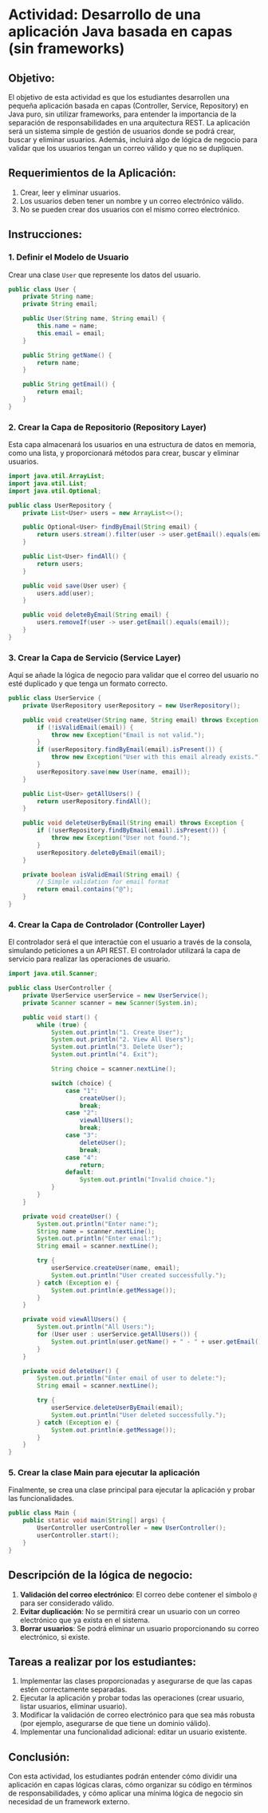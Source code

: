 
# Actividad: Desarrollo de una aplicación Java basada en capas (sin frameworks)

## Objetivo:
El objetivo de esta actividad es que los estudiantes desarrollen una pequeña aplicación basada en capas (Controller, Service, Repository) en Java puro, sin utilizar frameworks, para entender la importancia de la separación de responsabilidades en una arquitectura REST. La aplicación será un sistema simple de gestión de usuarios donde se podrá crear, buscar y eliminar usuarios. Además, incluirá algo de lógica de negocio para validar que los usuarios tengan un correo válido y que no se dupliquen.

## Requerimientos de la Aplicación:
1. Crear, leer y eliminar usuarios.
2. Los usuarios deben tener un nombre y un correo electrónico válido.
3. No se pueden crear dos usuarios con el mismo correo electrónico.

## Instrucciones:

### 1. Definir el Modelo de Usuario
Crear una clase `User` que represente los datos del usuario.

```java
public class User {
    private String name;
    private String email;

    public User(String name, String email) {
        this.name = name;
        this.email = email;
    }

    public String getName() {
        return name;
    }

    public String getEmail() {
        return email;
    }
}
```

### 2. Crear la Capa de Repositorio (Repository Layer)
Esta capa almacenará los usuarios en una estructura de datos en memoria, como una lista, y proporcionará métodos para crear, buscar y eliminar usuarios.

```java
import java.util.ArrayList;
import java.util.List;
import java.util.Optional;

public class UserRepository {
    private List<User> users = new ArrayList<>();

    public Optional<User> findByEmail(String email) {
        return users.stream().filter(user -> user.getEmail().equals(email)).findFirst();
    }

    public List<User> findAll() {
        return users;
    }

    public void save(User user) {
        users.add(user);
    }

    public void deleteByEmail(String email) {
        users.removeIf(user -> user.getEmail().equals(email));
    }
}
```

### 3. Crear la Capa de Servicio (Service Layer)
Aquí se añade la lógica de negocio para validar que el correo del usuario no esté duplicado y que tenga un formato correcto.

```java
public class UserService {
    private UserRepository userRepository = new UserRepository();

    public void createUser(String name, String email) throws Exception {
        if (!isValidEmail(email)) {
            throw new Exception("Email is not valid.");
        }
        if (userRepository.findByEmail(email).isPresent()) {
            throw new Exception("User with this email already exists.");
        }
        userRepository.save(new User(name, email));
    }

    public List<User> getAllUsers() {
        return userRepository.findAll();
    }

    public void deleteUserByEmail(String email) throws Exception {
        if (!userRepository.findByEmail(email).isPresent()) {
            throw new Exception("User not found.");
        }
        userRepository.deleteByEmail(email);
    }

    private boolean isValidEmail(String email) {
        // Simple validation for email format
        return email.contains("@");
    }
}
```

### 4. Crear la Capa de Controlador (Controller Layer)
El controlador será el que interactúe con el usuario a través de la consola, simulando peticiones a un API REST. El controlador utilizará la capa de servicio para realizar las operaciones de usuario.

```java
import java.util.Scanner;

public class UserController {
    private UserService userService = new UserService();
    private Scanner scanner = new Scanner(System.in);

    public void start() {
        while (true) {
            System.out.println("1. Create User");
            System.out.println("2. View All Users");
            System.out.println("3. Delete User");
            System.out.println("4. Exit");

            String choice = scanner.nextLine();

            switch (choice) {
                case "1":
                    createUser();
                    break;
                case "2":
                    viewAllUsers();
                    break;
                case "3":
                    deleteUser();
                    break;
                case "4":
                    return;
                default:
                    System.out.println("Invalid choice.");
            }
        }
    }

    private void createUser() {
        System.out.println("Enter name:");
        String name = scanner.nextLine();
        System.out.println("Enter email:");
        String email = scanner.nextLine();

        try {
            userService.createUser(name, email);
            System.out.println("User created successfully.");
        } catch (Exception e) {
            System.out.println(e.getMessage());
        }
    }

    private void viewAllUsers() {
        System.out.println("All Users:");
        for (User user : userService.getAllUsers()) {
            System.out.println(user.getName() + " - " + user.getEmail());
        }
    }

    private void deleteUser() {
        System.out.println("Enter email of user to delete:");
        String email = scanner.nextLine();

        try {
            userService.deleteUserByEmail(email);
            System.out.println("User deleted successfully.");
        } catch (Exception e) {
            System.out.println(e.getMessage());
        }
    }
}
```

### 5. Crear la clase Main para ejecutar la aplicación
Finalmente, se crea una clase principal para ejecutar la aplicación y probar las funcionalidades.

```java
public class Main {
    public static void main(String[] args) {
        UserController userController = new UserController();
        userController.start();
    }
}
```

## Descripción de la lógica de negocio:
1. **Validación del correo electrónico**: El correo debe contener el símbolo `@` para ser considerado válido.
2. **Evitar duplicación**: No se permitirá crear un usuario con un correo electrónico que ya exista en el sistema.
3. **Borrar usuarios**: Se podrá eliminar un usuario proporcionando su correo electrónico, si existe.

## Tareas a realizar por los estudiantes:
1. Implementar las clases proporcionadas y asegurarse de que las capas estén correctamente separadas.
2. Ejecutar la aplicación y probar todas las operaciones (crear usuario, listar usuarios, eliminar usuario).
3. Modificar la validación de correo electrónico para que sea más robusta (por ejemplo, asegurarse de que tiene un dominio válido).
4. Implementar una funcionalidad adicional: editar un usuario existente.

## Conclusión:
Con esta actividad, los estudiantes podrán entender cómo dividir una aplicación en capas lógicas claras, cómo organizar su código en términos de responsabilidades, y cómo aplicar una mínima lógica de negocio sin necesidad de un framework externo.
